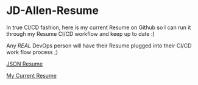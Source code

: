 # JD-Allen-Resume
In true CI/CD fashion, here is my current Resume on Github so I can run it through my Resume CI/CD workflow and keep up to date :)

Any *REAL* DevOps person will have their Resume plugged into their CI/CD work flow process ;)

[JSON Resume](https://jsonresume.org/)

[My Current Resume](https://bigredstack.com/resume/)
